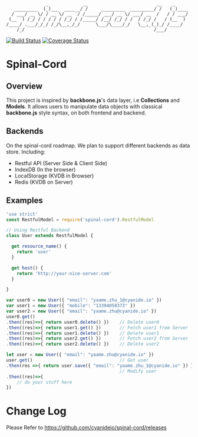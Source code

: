 ```
               _             __                          __    _     
   _________  (_)___  ____ _/ /     _________  _________/ /   (_)____
  / ___/ __ \/ / __ \/ __ `/ /_____/ ___/ __ \/ ___/ __  /   / / ___/
 (__  ) /_/ / / / / / /_/ / /_____/ /__/ /_/ / /  / /_/ /   / (__  ) 
/____/ .___/_/_/ /_/\__,_/_/      \___/\____/_/   \__,_(_)_/ /____/  
    /_/                                                 /___/                                                          
```
[![Build Status](https://travis-ci.org/cyanideio/spinal-cord.svg?branch=master)](https://travis-ci.org/cyanideio/spinal-cord) [![Coverage Status](https://coveralls.io/repos/github/cyanideio/spinal-cord/badge.svg?branch=master)](https://coveralls.io/github/cyanideio/spinal-cord?branch=master)
# Spinal-Cord
## Overview
This project is inspired by __backbone.js__'s data layer, i.e __Collections__ and __Models__. 
It allows users to manipulate data objects with classical __backbone.js__ style syntax, on both frontend and backend.

## Backends
On the spinal-cord roadmap. We plan to support different backends as data store. Including:
- Restful API (Server Side & Client Side)
- IndexDB (In the browser)
- LocalStorage (KVDB in Browser)
- Redis (KVDB on Server)

## Examples
```javascript
'use strict'
const RestfulModel = require('spinal-cord').RestfulModel

// Using Restful Backend
class User extends RestfulModel {

  get resource_name() {
    return 'user'
  }

  get host() {
    return 'http://your-nice-server.com'
  }

}

var user0 = new User({ "email": "yaame.zhu_1@cyanide.io" })
var user1 = new User({ "mobile": "13394058373" })
var user2 = new User({ "email": "yaame.zhu@cyanide.io" })
user0.get()
.then((res)=>{ return user0.delete() })    // Delete user0
.then((res)=>{ return user1.get() })       // Fetch user1 from Server
.then((res)=>{ return user1.delete() })    // Delete user1
.then((res)=>{ return user2.get() })       // Fetch user2 from Server
.then((res)=>{ return user2.delete() })    // Delete user2

let user = new User({ "email": "yaame.zhu@cyanide.io" })
user.get()                                 // Get user
.then(res =>{ return user.save({ "email": "yaame.zhu_1@cyanide.io" }) })
                                           // Modify user
.then((res)=>{ 
	// do your stuff here
}) 

```

# Change Log
Please Refer to https://github.com/cyanideio/spinal-cord/releases
